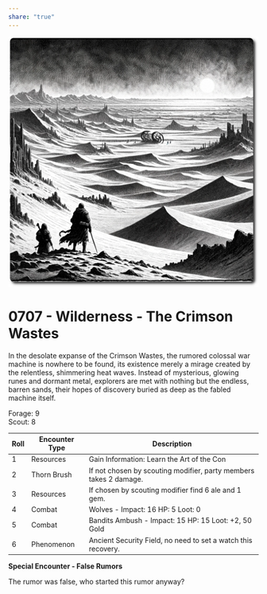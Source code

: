 ```yaml
---
share: "true"
---
```


![crimson-wastes](./adventures/Techno-Bandits-of-Turing-Wood/crimson-wastes.png)  
  
# 0707 - Wilderness - The Crimson Wastes  
  
In the desolate expanse of the Crimson Wastes, the rumored colossal war machine is nowhere to be found, its existence merely a mirage created by the relentless, shimmering heat waves. Instead of mysterious, glowing runes and dormant metal, explorers are met with nothing but the endless, barren sands, their hopes of discovery buried as deep as the fabled machine itself.  
  
Forage: 9  
Scout: 8  
  
| Roll | Encounter Type | Description |  
| ---- | ---- | ---- |  
| 1 | Resources | Gain Information: Learn the Art of the Con |  
| 2 | Thorn Brush | If not chosen by scouting modifier, party members takes 2 damage. |  
| 3 | Resources | If chosen by scouting modifier find 6 ale and 1 gem. |  
| 4 | Combat | Wolves - Impact: 16 HP: 5 Loot: 0 |  
| 5 | Combat | Bandits Ambush - Impact: 15 HP: 15 Loot: +2, 50 Gold |  
| 6 | Phenomenon | Ancient Security Field, no need to set a watch this recovery. |  
  
**Special Encounter - False Rumors**  
  
The rumor was false, who started this rumor anyway?  
